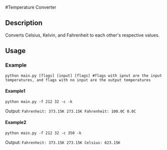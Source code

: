 #Temperature Converter

## Description
Converts Celsius, Kelvin, and Fahrenheit to each other's respective values.

## Usage

### Example
`python main.py [flags] [input] [flags] #flags with ipnut are the input temperatures, and flags with no input are the output temperatures`

#### Example1
`python main.py -f 212 32 -c -k`

Output:
`
Fahrenheit:
373.15K 273.15K
Fahrenheit:
100.0C 0.0C
`

#### Example2
`python main.py -f 212 32 -c 350 -k`

Output:
`
Fahrenheit:
373.15K 273.15K
Celsius:
623.15K
`
